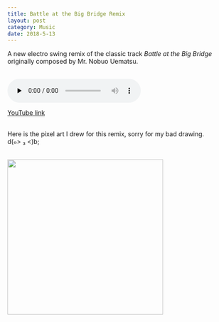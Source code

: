 ```yaml
---
title: Battle at the Big Bridge Remix
layout: post
category: Music
date: 2018-5-13
---
```


A new electro swing remix of the classic track <i>Battle at the Big Bridge</i> originally composed by Mr. Nobuo Uematsu.<br/><br/>

<audio id="audio" controls="" preload="none">
<source id="mp3" src="../music/remix/Battle at the Big Bridge (Electro Swing Remix).mp3" type="audio/mpeg">
</audio>

<a href="https://www.youtube.com/nkXg11Dp4lQ"  target="_blank"> YouTube link </a><br/><br/>

Here is the pixel art I drew for this remix, sorry for my bad drawing. <br/> d(๑> ₃ <)b;<br/><br/>

<img src="https://user-images.githubusercontent.com/33112694/85235577-ad845f80-b448-11ea-9b30-385b527e9eb0.jpg" height = "350" />